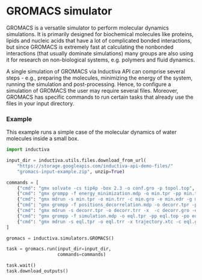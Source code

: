 # GROMACS simulator

GROMACS is a versatile simulator to perform molecular dynamics simulations. It 
is primarily designed for biochemical molecules like proteins, lipids and nucleic 
acids that have a lot of complicated bonded interactions, but since GROMACS is 
extremely fast at calculating the nonbonded interactions (that usually dominate 
simulations) many groups are also using it for research on non-biological systems, 
e.g. polymers and fluid dynamics.

A single simulation of GROMACS via Inductiva API can comprise several steps - e.g., 
preparing the molecules, minimizing the energy of the system, running the simulation 
and post-processing. Hence, to configure a simulation of GROMACS the user may require 
several files. Moreover, GROMACS has specific commands to run certain tasks that 
already use the files in your input directory. 

### Example

This example runs a simple case of the molecular dynamics of water molecules inside 
a small box.

```python
import inductiva

input_dir = inductiva.utils.files.download_from_url(
    "https://storage.googleapis.com/inductiva-api-demo-files/"
    "gromacs-input-example.zip", unzip=True)

commands = [
    {"cmd": "gmx solvate -cs tip4p -box 2.3 -o conf.gro -p topol.top", "prompts": []},
    {"cmd": "gmx grompp -f energy_minimization.mdp -o min.tpr -pp min.top -po min.mdp -c conf.gro -p topol.top", "prompts": []},
    {"cmd": "gmx mdrun -s min.tpr -o min.trr -c min.gro -e min.edr -g min.log", "prompts": []},
    {"cmd": "gmx grompp -f positions_decorrelation.mdp -o decorr.tpr -pp decorr.top -po decorr.mdp -c min.gro", "prompts": []},
    {"cmd": "gmx mdrun -s decorr.tpr -o decorr.trr -x  -c decorr.gro -e decorr.edr -g decorr.log", "prompts": []},
    {"cmd": "gmx grompp -f simulation.mdp -o eql.tpr -pp eql.top -po eql.mdp -c decorr.gro", "prompts": []},
    {"cmd": "gmx mdrun -s eql.tpr -o eql.trr -x trajectory.xtc -c eql.gro -e eql.edr -g eql.log", "prompts": []}
]

gromacs = inductiva.simulators.GROMACS()

task = gromacs.run(input_dir=input_dir,
                   commands=commands)

task.wait()
task.download_outputs()
```